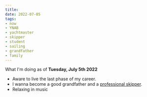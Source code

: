```yaml
---
title: 
date: 2022-07-05
tags:
- now
- YNAB
- yachtmaster
- skipper
- student
- sailing
- grandfather
- family
---
```


What I'm doing as of **Tuesday, July 5th 2022**

* Aware to live the last phase of my career. 
* I wanna become a good grandfather and a [professional skipper](https://ducamp.me/Sea_captain#Skipper). 
* Relaxing in music

<!--
## Personal Finance 

Trying [YNAB](https://ducamp.me/YNAB) 

<!--
## Studying [RYA](https://ducamp.me/RYA)'s [Yachtmaster Offshore](https://ducamp.me/Yachtmaster) theory.
* Reading RYA - "Navigation Handbook" - [Melanie Bartlett](https://ducamp.me/Melanie_Bartlett)
* Building [flashcards](https://ducamp.me/Flashcards) around "Navigation Exercises" - (author = [Chris Slade](https://ducamp.me/Chris_Slade))
* [Exploring the map of Grand Paris](https://www.enlargeyourparis.fr/balades/le-randopolitain-sentiers-grande-randonnee-en-ile-de-france) with the Randopolitain.

## Planning 2022 Q3
* August : follow-up instruction with <a rel='muse friend met' href="https://sail-master-training.com">Nicolas Joubert (sail-master-training)</a> in Saint-Malo (France) and [Channel Islands](https://ducamp.me/Channel_Islands).
* September : Anjou w my family + looking up for positions North Europe (Baltic sea or Brittany)

## Reading 
* Lillian's Book : [a cat's guide to money](https://shop.ohmydollar.com/products/catsguidetomoney) 

(Thanks to <a rel='muse' href='https://sive.rs'>Derek Sivers</a> or the idea of [keeping a /now page](https://nownownow.com/about) like this one.)
